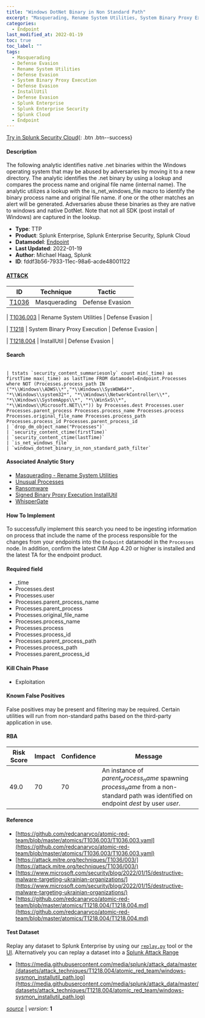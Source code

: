 ```yaml
---
title: "Windows DotNet Binary in Non Standard Path"
excerpt: "Masquerading, Rename System Utilities, System Binary Proxy Execution, InstallUtil"
categories:
  - Endpoint
last_modified_at: 2022-01-19
toc: true
toc_label: ""
tags:
  - Masquerading
  - Defense Evasion
  - Rename System Utilities
  - Defense Evasion
  - System Binary Proxy Execution
  - Defense Evasion
  - InstallUtil
  - Defense Evasion
  - Splunk Enterprise
  - Splunk Enterprise Security
  - Splunk Cloud
  - Endpoint
---
```




[Try in Splunk Security Cloud](https://www.splunk.com/en_us/cyber-security.html){: .btn .btn--success}

#### Description

The following analytic identifies native .net binaries within the Windows operating system that may be abused by adversaries by moving it to a new directory. The analytic identifies the .net binary by using a lookup and compares the process name and original file name (internal name). The analytic utilizes a lookup with the is_net_windows_file macro to identify the binary process name and original file name. if one or the other matches an alert will be generated. Adversaries abuse these binaries as they are native to windows and native DotNet. Note that not all SDK (post install of Windows) are captured in the lookup.

- **Type**: TTP
- **Product**: Splunk Enterprise, Splunk Enterprise Security, Splunk Cloud
- **Datamodel**: [Endpoint](https://docs.splunk.com/Documentation/CIM/latest/User/Endpoint)
- **Last Updated**: 2022-01-19
- **Author**: Michael Haag, Splunk
- **ID**: fddf3b56-7933-11ec-98a6-acde48001122


#### [ATT&CK](https://attack.mitre.org/)

| ID          | Technique   | Tactic         |
| ----------- | ----------- |--------------- |
| [T1036](https://attack.mitre.org/techniques/T1036/) | Masquerading | Defense Evasion |

| [T1036.003](https://attack.mitre.org/techniques/T1036/003/) | Rename System Utilities | Defense Evasion |

| [T1218](https://attack.mitre.org/techniques/T1218/) | System Binary Proxy Execution | Defense Evasion |

| [T1218.004](https://attack.mitre.org/techniques/T1218/004/) | InstallUtil | Defense Evasion |

#### Search

```

| tstats `security_content_summariesonly` count min(_time) as firstTime max(_time) as lastTime FROM datamodel=Endpoint.Processes where NOT (Processes.process_path IN ("*\\Windows\\ADWS\\*","*\\Windows\\SysWOW64*", "*\\Windows\\system32*", "*\\Windows\\NetworkController\\*", "*\\Windows\\SystemApps\\*", "*\\WinSxS\\*", "*\\Windows\\Microsoft.NET\\*")) by Processes.dest Processes.user Processes.parent_process Processes.process_name Processes.process Processes.original_file_name Processes.process_path Processes.process_id Processes.parent_process_id 
| `drop_dm_object_name("Processes")` 
| `security_content_ctime(firstTime)` 
| `security_content_ctime(lastTime)` 
| `is_net_windows_file` 
| `windows_dotnet_binary_in_non_standard_path_filter`
```

#### Associated Analytic Story
* [Masquerading - Rename System Utilities](/stories/masquerading_-_rename_system_utilities)
* [Unusual Processes](/stories/unusual_processes)
* [Ransomware](/stories/ransomware)
* [Signed Binary Proxy Execution InstallUtil](/stories/signed_binary_proxy_execution_installutil)
* [WhisperGate](/stories/whispergate)


#### How To Implement
To successfully implement this search you need to be ingesting information on process that include the name of the process responsible for the changes from your endpoints into the `Endpoint` datamodel in the `Processes` node. In addition, confirm the latest CIM App 4.20 or higher is installed and the latest TA for the endpoint product.

#### Required field
* _time
* Processes.dest
* Processes.user
* Processes.parent_process_name
* Processes.parent_process
* Processes.original_file_name
* Processes.process_name
* Processes.process
* Processes.process_id
* Processes.parent_process_path
* Processes.process_path
* Processes.parent_process_id


#### Kill Chain Phase
* Exploitation


#### Known False Positives
False positives may be present and filtering may be required. Certain utilities will run from non-standard paths based on the third-party application in use.


#### RBA

| Risk Score  | Impact      | Confidence   | Message      |
| ----------- | ----------- |--------------|--------------|
| 49.0 | 70 | 70 | An instance of $parent_process_name$ spawning $process_name$ from a non-standard path was identified on endpoint $dest$ by user $user$. |




#### Reference

* [https://github.com/redcanaryco/atomic-red-team/blob/master/atomics/T1036.003/T1036.003.yaml](https://github.com/redcanaryco/atomic-red-team/blob/master/atomics/T1036.003/T1036.003.yaml)
* [https://attack.mitre.org/techniques/T1036/003/](https://attack.mitre.org/techniques/T1036/003/)
* [https://www.microsoft.com/security/blog/2022/01/15/destructive-malware-targeting-ukrainian-organizations/](https://www.microsoft.com/security/blog/2022/01/15/destructive-malware-targeting-ukrainian-organizations/)
* [https://github.com/redcanaryco/atomic-red-team/blob/master/atomics/T1218.004/T1218.004.md](https://github.com/redcanaryco/atomic-red-team/blob/master/atomics/T1218.004/T1218.004.md)



#### Test Dataset
Replay any dataset to Splunk Enterprise by using our [`replay.py`](https://github.com/splunk/attack_data#using-replaypy) tool or the [UI](https://github.com/splunk/attack_data#using-ui).
Alternatively you can replay a dataset into a [Splunk Attack Range](https://github.com/splunk/attack_range#replay-dumps-into-attack-range-splunk-server)

* [https://media.githubusercontent.com/media/splunk/attack_data/master/datasets/attack_techniques/T1218.004/atomic_red_team/windows-sysmon_installutil_path.log](https://media.githubusercontent.com/media/splunk/attack_data/master/datasets/attack_techniques/T1218.004/atomic_red_team/windows-sysmon_installutil_path.log)



[*source*](https://github.com/splunk/security_content/tree/develop/detections/endpoint/windows_dotnet_binary_in_non_standard_path.yml) \| *version*: **1**